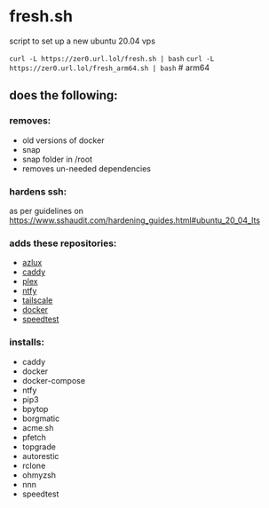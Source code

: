# fresh.sh

script to set up a new ubuntu 20.04 vps

```curl -L https://zer0.url.lol/fresh.sh | bash```
```curl -L https://zer0.url.lol/fresh_arm64.sh | bash``` # arm64

## does the following:

### removes:
* old versions of docker
* snap
* snap folder in /root
* removes un-needed dependencies

### hardens ssh:
as per guidelines on https://www.sshaudit.com/hardening_guides.html#ubuntu_20_04_lts

### adds these repositories:
* [azlux](https://packages.azlux.fr/)
* [caddy](https://caddyserver.com/docs/install#debian-ubuntu-raspbian)
* [plex](https://support.plex.tv/articles/235974187-enable-repository-updating-for-supported-linux-server-distributions/)
* [ntfy](https://ntfy.sh/docs/install/#debianubuntu-repository)
* [tailscale](https://tailscale.com/kb/1039/install-ubuntu-2004/)
* [docker](https://docs.docker.com/engine/install/ubuntu/)
* [speedtest](https://www.speedtest.net/apps/cli)

### installs:
* caddy
* docker
* docker-compose
* ntfy
* pip3
* bpytop
* borgmatic
* acme.sh
* pfetch
* topgrade
* autorestic
* rclone
* ohmyzsh
* nnn
* speedtest
